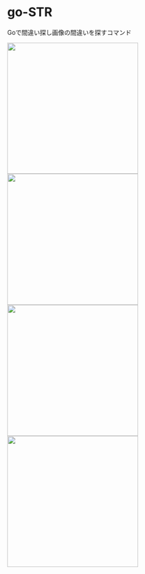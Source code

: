# go-STR

Goで間違い探し画像の間違いを探すコマンド
<div>
<img src="https://raw.githubusercontent.com/ShogoTomioka/go-image-diff/master/testdata/pictures/picture_C.png" width="300">
<img src="https://raw.githubusercontent.com/ShogoTomioka/go-image-diff/master/testdata/pictures/picture_D.png" width="300">
</div>
<div>
<img src="https://raw.githubusercontent.com/ShogoTomioka/go-image-diff/master/testdata/pictures/outfile.png" width="300">
<img src="https://raw.githubusercontent.com/ShogoTomioka/go-image-diff/master/testdata/pictures/filtered.png" width="300">
</div>
